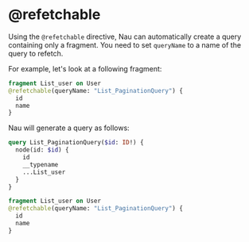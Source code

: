 # @refetchable

Using the `@refetchable` directive, Nau can automatically create a query containing only a fragment. You need to set `queryName` to a name of the query to refetch.

For example, let's look at a following fragment:
```graphql
fragment List_user on User
@refetchable(queryName: "List_PaginationQuery") {
  id
  name
}
```

Nau will generate a query as follows:
```graphql
query List_PaginationQuery($id: ID!) {
  node(id: $id) {
    id
    __typename
    ...List_user
  }
}

fragment List_user on User
@refetchable(queryName: "List_PaginationQuery") {
  id
  name
}
```
